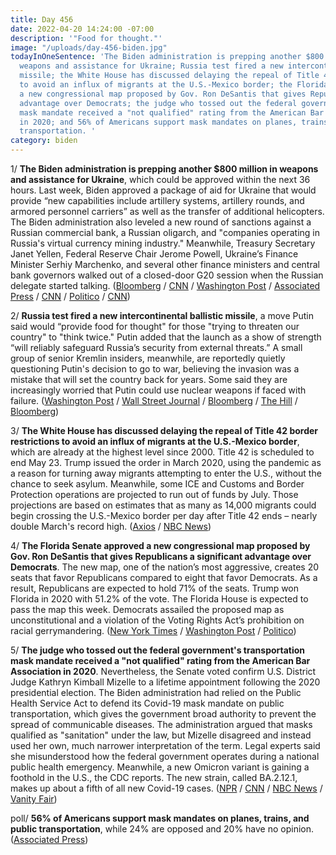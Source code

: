 ```yaml
---
title: Day 456
date: 2022-04-20 14:24:00 -07:00
description: '"Food for thought."'
image: "/uploads/day-456-biden.jpg"
todayInOneSentence: 'The Biden administration is prepping another $800 million in
  weapons and assistance for Ukraine; Russia test fired a new intercontinental ballistic
  missile; the White House has discussed delaying the repeal of Title 42 border restrictions
  to avoid an influx of migrants at the U.S.-Mexico border; the Florida Senate approved
  a new congressional map proposed by Gov. Ron DeSantis that gives Republicans a significant
  advantage over Democrats; the judge who tossed out the federal government''s transportation
  mask mandate received a "not qualified" rating from the American Bar Association
  in 2020; and 56% of Americans support mask mandates on planes, trains, and public
  transportation. '
category: biden
---
```


1/ **The Biden administration is prepping another $800 million in weapons and assistance for Ukraine**, which could be approved within the next 36 hours. Last week, Biden approved a package of aid for Ukraine that would provide “new capabilities include artillery systems, artillery rounds, and armored personnel carriers” as well as the transfer of additional helicopters. The Biden administration also leveled a new round of sanctions against a Russian commercial bank, a Russian oligarch, and "companies operating in Russia's virtual currency mining industry." Meanwhile, Treasury Secretary Janet Yellen, Federal Reserve Chair Jerome Powell, Ukraine’s Finance Minister Serhiy Marchenko, and several other finance ministers and central bank governors walked out of a closed-door G20 session when the Russian delegate started talking. ([Bloomberg](https://www.bloomberg.com/news/articles/2022-04-20/biden-is-expected-to-send-ukraine-800-million-more-in-weapons?sref=MIBMEEoj) / [CNN](https://www.cnn.com/2022/04/19/politics/us-ukraine-military-assistance/) / [Washington Post](https://www.washingtonpost.com/us-policy/2022/04/20/ukraine-russia-g20-war/) / [Associated Press](https://apnews.com/article/russia-ukraine-business-europe-janet-yellen-g-20-summit-92c835b394325bae670e3d37d36594ec) / [CNN](https://www.cnn.com/2022/04/20/politics/janet-yellen-g20-finance-ministerial-protest/index.html) / [Politico](https://www.politico.com/news/2022/04/20/us-sanctions-russia-donbas-assault-00026625) / [CNN](https://www.cnn.com/2022/04/20/politics/us-russia-sanctions/index.html))

2/ **Russia test fired a new intercontinental ballistic missile**, a move Putin said would “provide food for thought" for those "trying to threaten our country" to "think twice." Putin added that the launch as a show of strength “will reliably safeguard Russia’s security from external threats.” A small group of senior Kremlin insiders, meanwhile, are reportedly quietly questioning Putin's decision to go to war, believing the invasion was a mistake that will set the country back for years. Some said they are increasingly worried that Putin could use nuclear weapons if faced with failure. ([Washington Post](https://www.washingtonpost.com/world/2022/04/20/russia-ukraine-war-news-mariupol-live-updates/) / [Wall Street Journal](https://www.wsj.com/articles/putin-oversees-test-launch-of-ballistic-missile-he-says-will-make-enemies-think-twice-11650482365) / [Bloomberg](https://www.bloomberg.com/news/articles/2022-04-20/putin-s-war-in-ukraine-has-russian-elites-fearing-global-isolation?sref=MIBMEEoj) / [The Hill](https://thehill.com/policy/defense/3274359-russia-test-launches-intercontinental-ballistic-missile-amid-war/) / [Bloomberg](https://www.bloomberg.com/news/articles/2022-04-20/russia-stages-test-of-nuclear-missile-in-warning-to-u-s-allies?sref=MIBMEEoj))

3/ **The White House has discussed delaying the repeal of Title 42 border restrictions to avoid an influx of migrants at the U.S.-Mexico border**, which are already at the highest level since 2000. Title 42 is scheduled to end May 23. Trump issued the order in March 2020, using the pandemic as a reason for turning away migrants attempting to enter the U.S., without the chance to seek asylum. Meanwhile, some ICE and Customs and Border Protection operations are projected to run out of funds by July. Those projections are based on estimates that as many as 14,000 migrants could begin crossing the U.S.-Mexico border per day after Title 42 ends – nearly double March's record high. ([Axios](https://www.axios.com/biden-title-42-pandemic-border-policy-repeal-bd1c033e-ac90-4c34-abd1-3f7c48a1c4a4.html) / [NBC News](https://www.nbcnews.com/politics/immigration/biden-admin-faces-budget-shortfall-border-covid-ban-lifts-migrants-sur-rcna25153))

4/ **The Florida Senate approved a new congressional map proposed by Gov. Ron DeSantis that gives Republicans a significant advantage over Democrats**. The new map, one of the nation’s most aggressive, creates 20 seats that favor Republicans compared to eight that favor Democrats. As a result, Republicans are expected to hold 71% of the seats. Trump won Florida in 2020 with 51.2% of the vote. The Florida House is expected to pass the map this week.  Democrats assailed the proposed map as unconstitutional and a violation of the Voting Rights Act’s prohibition on racial gerrymandering. ([New York Times](https://www.nytimes.com/2022/04/20/us/politics/florida-redistricting-maps-desantis.html) / [Washington Post](https://www.washingtonpost.com/politics/2022/04/20/biden-military-trump-tennessee/#link-YCECGKRISZEXFL63MGXGDGLIYQ) / [Politico](https://www.politico.com/news/2022/04/20/florida-congressional-map-gop-gains-00026588))

5/ **The judge who tossed out the federal government's transportation mask mandate received a "not qualified" rating from the American Bar Association in 2020**. Nevertheless, the Senate voted confirm U.S. District Judge Kathryn Kimball Mizelle to a lifetime appointment following the 2020 presidential election. The Biden administration had relied on the Public Health Service Act to defend its Covid-19 mask mandate on public transportation, which gives the government broad authority to prevent the spread of communicable diseases. The administration argued that masks qualified as "sanitation" under the law, but Mizelle disagreed and instead used her own, much narrower interpretation of the term. Legal experts said she misunderstood how the federal government operates during a national public health emergency. Meanwhile, a new Omicron variant is gaining a foothold in the U.S., the CDC reports. The new strain, called BA.2.12.1, makes up about a fifth of all new Covid-19 cases. ([NPR](https://www.npr.org/sections/health-shots/2022/04/19/1093641691/mask-mandate-judge-public-health-sanitation) / [CNN](https://www.cnn.com/2022/04/19/politics/who-is-judge-kathryn-kimball-mizelle-biden-mask-mandate/index.html) / [NBC News](https://www.nbcnews.com/health/health-news/new-omicron-variant-ba2-12-1-cdc-us-rcna24999) / [Vanity Fair](https://www.vanityfair.com/news/2022/04/this-trump-judge-was-found-not-qualified-then-she-axed-the-mask-mandate))

poll/ **56% of Americans support mask mandates on planes, trains, and public transportation**, while 24% are opposed and 20% have no opinion. ([Associated Press](https://apnews.com/article/covid-business-health-travel-lifestyle-df8d9d7e46db0b9a85e29ac762a41a51))